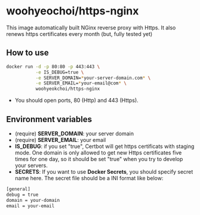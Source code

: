 # woohyeochoi/https-nginx

This image automatically built NGinx reverse proxy with Https.
It also renews https certificates every month (but, fully tested yet)

## How to use

```bash
docker run -d -p 80:80 -p 443:443 \
           -e IS_DEBUG=true \
           -e SERVER_DOMAIN=*your-server-domain.com* \
           -e SERVER_EMAIL=*your-email@com* \
           woohyeokchoi/https-nginx
```

* You should open ports, 80 (Http) and 443 (Https).

## Environment variables

* (require) **SERVER_DOMAIN**: your server domain
* (require) **SERVER_EMAIL**: your email
* **IS_DEBUG**: if you set "true", Certbot will get https certificats with staging mode. One domain is only allowed to get new Https certificates five times for one day, so it should be set "true" when you try to develop your servers.
* **SECRETS**: If you want to use **Docker Secrets**, you should specify secret name here. The secret file should be a INI format like below:

```bash
[general]
debug = true
domain = your-domain
email = your-email
```
